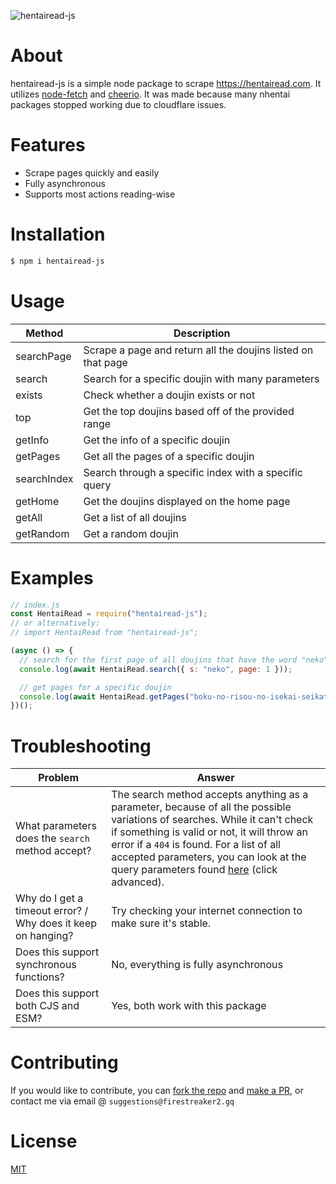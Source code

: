 ![hentairead-js](https://socialify.git.ci/FireStreaker2/hentairead-js/image?description=1&font=Raleway&forks=1&issues=1&language=1&name=1&owner=1&pattern=Solid&pulls=1&stargazers=1&theme=Dark)

# About
hentairead-js is a simple node package to scrape https://hentairead.com. It utilizes [node-fetch](https://www.npmjs.com/package/node-fetch) and [cheerio](https://www.npmjs.com/package/cheerio). It was made because many nhentai packages stopped working due to cloudflare issues.

# Features
* Scrape pages quickly and easily
* Fully asynchronous
* Supports most actions reading-wise

# Installation
```bash
$ npm i hentairead-js
```
# Usage
| Method      | Description                                                  |
|-------------|--------------------------------------------------------------|
| searchPage  | Scrape a page and return all the doujins listed on that page |
| search      | Search for a specific doujin with many parameters            |
| exists      | Check whether a doujin exists or not                         |
| top         | Get the top doujins based off of the provided range          |
| getInfo     | Get the info of a specific doujin                            |
| getPages    | Get all the pages of a specific doujin                       |
| searchIndex | Search through a specific index with a specific query        |
| getHome     | Get the doujins displayed on the home page                   |
| getAll      | Get a list of all doujins                                    |
| getRandom   | Get a random doujin                                          |

# Examples
```js
// index.js
const HentaiRead = require("hentairead-js");
// or alternatively:
// import HentaiRead from "hentairead-js";

(async () => {
  // search for the first page of all doujins that have the word "neko"
  console.log(await HentaiRead.search({ s: "neko", page: 1 }));

  // get pages for a specific doujin
  console.log(await HentaiRead.getPages("boku-no-risou-no-isekai-seikatsu-4-decensored"));
})();
```

# Troubleshooting
| Problem                                                      | Answer                                                                                                                                                                                                                                                                                                                                        |
|--------------------------------------------------------------|-----------------------------------------------------------------------------------------------------------------------------------------------------------------------------------------------------------------------------------------------------------------------------------------------------------------------------------------------|
| What parameters does the ``search`` method accept?           | The search method accepts anything as a parameter, because of all the possible variations of searches. While it can't check if something is valid or not, it will throw an error if a ``404`` is found. For a list of all accepted parameters, you can look at the query parameters found [here](https://hentairead.com/?s) (click advanced). |
| Why do I get a timeout error? / Why does it keep on hanging? | Try checking your internet connection to make sure it's stable.                                                                                                                                                                                                                                                                               |
| Does this support synchronous functions?                     | No, everything is fully asynchronous                                                                                                                                                                                                                                                                                                          |
| Does this support both CJS and ESM?                          | Yes, both work with this package                                                                                                                                                                                                                                                                                                              |

# Contributing
If you would like to contribute, you can <a href="https://github.com/FireStreaker2/hentairead-js/fork">fork the repo</a> and <a href="https://github.com/FireStreaker2/hentairead-js/compare">make a PR</a>, or contact me via email @ ``suggestions@firestreaker2.gq``

# License
[MIT](https://github.com/FireStreaker2/hentairead-js/blob/main/LICENSE)
